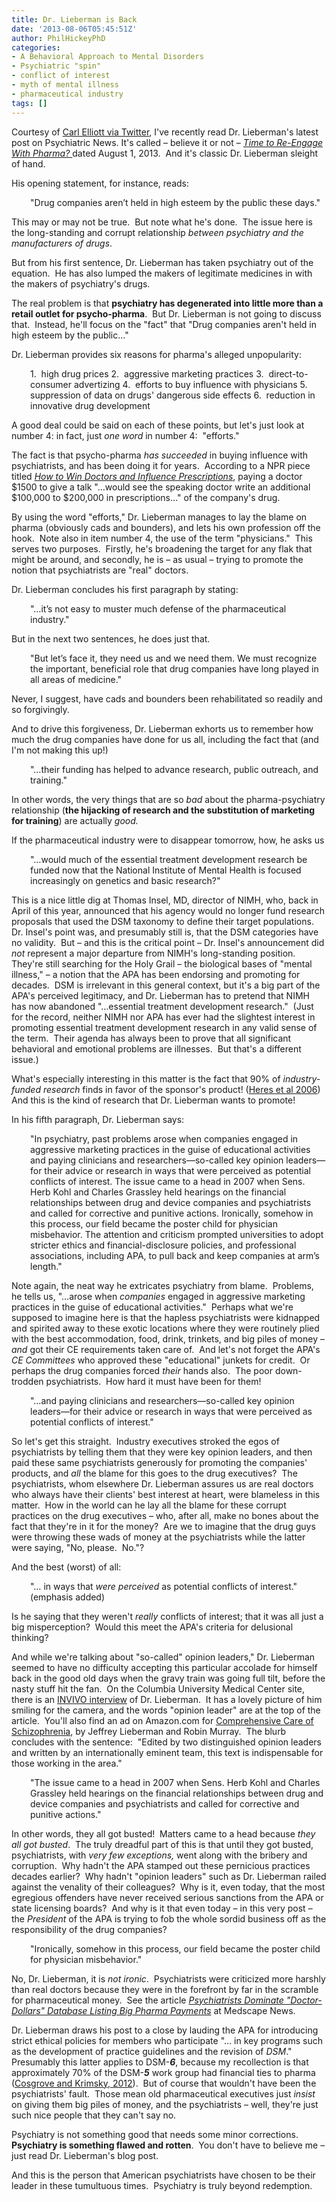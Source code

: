 ```yaml
---
title: Dr. Lieberman is Back
date: '2013-08-06T05:45:51Z'
author: PhilHickeyPhD
categories:
- A Behavioral Approach to Mental Disorders
- Psychiatric "spin"
- conflict of interest
- myth of mental illness
- pharmaceutical industry
tags: []
---
```


Courtesy of <a href="https://twitter.com/FearLoathingBTX">Carl Elliott via Twitter</a>, I've recently read Dr. Lieberman's latest post on Psychiatric News. It's called – believe it or not – <a href="http://psychnews.psychiatryonline.org/newsarticle.aspx?articleID=1723795"><i>Time to Re-Engage With Pharma? </i></a>dated August 1, 2013.  And it's classic Dr. Lieberman sleight of hand.

His opening statement, for instance, reads:
<p style="padding-left: 30px;">"Drug companies aren’t held in high esteem by the public these days."</p>
This may or may not be true.  But note what he's done.  The issue here is the long-standing and corrupt relationship <i>between psychiatry and the manufacturers of drugs</i>.

But from his first sentence, Dr. Lieberman has taken psychiatry out of the equation.  He has also lumped the makers of legitimate medicines in with the makers of psychiatry's drugs.

The real problem is that <strong>psychiatry has degenerated into little more than a retail outlet for psycho-pharma</strong>.  But Dr. Lieberman is not going to discuss that.  Instead, he'll focus on the "fact" that "Drug companies aren't held in high esteem by the public…"

Dr. Lieberman provides six reasons for pharma's alleged unpopularity:
<p style="padding-left: 30px;">1.  high drug prices
2.  aggressive marketing practices
3.  direct-to-consumer advertizing
4.  efforts to buy influence with physicians
5.  suppression of data on drugs' dangerous side effects
6.  reduction in innovative drug development</p>
A good deal could be said on each of these points, but let's just look at number 4: in fact, just <i>one word</i> in number 4:  "efforts."

The fact is that psycho-pharma <i>has succeeded</i> in buying influence with psychiatrists, and has been doing it for years.  According to a NPR piece titled <a href="http://www.npr.org/templates/story/story.php?storyId=130730104"><i>How to Win Doctors and Influence Prescriptions</i></a>, paying a doctor $1500 to give a talk "…would see the speaking doctor write an additional $100,000 to $200,000 in prescriptions…" of the company's drug.

By using the word "efforts," Dr. Lieberman manages to lay the blame on pharma (obviously cads and bounders), and lets his own profession off the hook.  Note also in item number 4, the use of the term "physicians."  This serves two purposes.  Firstly, he's broadening the target for any flak that might be around, and secondly, he is – as usual – trying to promote the notion that psychiatrists are "real" doctors.

Dr. Lieberman concludes his first paragraph by stating:
<p style="padding-left: 30px;">"…it’s not easy to muster much defense of the pharmaceutical industry."</p>
But in the next two sentences, he does just that.
<p style="padding-left: 30px;">"But let’s face it, they need us and we need them. We must recognize the important, beneficial role that drug companies have long played in all areas of medicine."</p>
Never, I suggest, have cads and bounders been rehabilitated so readily and so forgivingly.

And to drive this forgiveness, Dr. Lieberman exhorts us to remember how much the drug companies have done for us all, including the fact that (and I'm not making this up!)
<p style="padding-left: 30px;">"…their funding has helped to advance research, public outreach, and training."</p>
In other words, the very things that are so <i>bad</i> about the pharma-psychiatry relationship (<strong>the hijacking of research and the substitution of marketing for training</strong>) are actually <i>good.</i>

If the pharmaceutical industry were to disappear tomorrow, how, he asks us
<p style="padding-left: 30px;">"…would much of the essential treatment development research be funded now that the National Institute of Mental Health is focused increasingly on genetics and basic research?"</p>
This is a nice little dig at Thomas Insel, MD, director of NIMH, who, back in April of this year, announced that his agency would no longer fund research proposals that used the DSM taxonomy to define their target populations.  Dr. Insel's point was, and presumably still is, that the DSM categories have no validity.  But – and this is the critical point – Dr. Insel's announcement did <i>not</i> represent a major departure from NIMH's long-standing position.  They're still searching for the Holy Grail – the biological bases of "mental illness," – a notion that the APA has been endorsing and promoting for decades.  DSM is irrelevant in this general context, but it's a big part of the APA's perceived legitimacy, and Dr. Lieberman has to pretend that NIMH has now abandoned "…essential treatment development research."  (Just for the record, neither NIMH nor APA has ever had the slightest interest in promoting essential treatment development research in any valid sense of the term.  Their agenda has always been to prove that all significant behavioral and emotional problems are illnesses.  But that's a different issue.)

What's especially interesting in this matter is the fact that 90% of <i>industry-funded­ research </i>finds in favor of the sponsor's product! (<a href="http://psychiatryonline.org/data/Journals/AJP/4034/185.pdf">Heres et al 2006</a>)  And this is the kind of research that Dr. Lieberman wants to promote!

In his fifth paragraph, Dr. Lieberman says:
<p style="padding-left: 30px;">"In psychiatry, past problems arose when companies engaged in aggressive marketing practices in the guise of educational activities and paying clinicians and researchers—so-called key opinion leaders—for their advice or research in ways that were perceived as potential conflicts of interest. The issue came to a head in 2007 when Sens. Herb Kohl and Charles Grassley held hearings on the financial relationships between drug and device companies and psychiatrists and called for corrective and punitive actions. Ironically, somehow in this process, our field became the poster child for physician misbehavior. The attention and criticism prompted universities to adopt stricter ethics and financial-disclosure policies, and professional associations, including APA, to pull back and keep companies at arm’s length."</p>
Note again, the neat way he extricates psychiatry from blame.  Problems, he tells us, "…arose when <i>companies</i> engaged in aggressive marketing practices in the guise of educational activities."  Perhaps what we're supposed to imagine here is that the hapless psychiatrists were kidnapped and spirited away to these exotic locations where they were routinely plied with the best accommodation, food, drink, trinkets, and big piles of money – <i>and </i>got their CE requirements taken care of.  And let's not forget the APA's <i>CE Committees</i> who approved these "educational" junkets for credit.  Or perhaps the drug companies forced <i>their</i> hands also.  The poor down-trodden psychiatrists.  How hard it must have been for them!
<p style="padding-left: 30px;">"…and paying clinicians and researchers—so-called key opinion leaders—for their advice or research in ways that were perceived as potential conflicts of interest."</p>
So let's get this straight.  Industry executives stroked the egos of psychiatrists by telling them that they were key opinion leaders, and then paid these same psychiatrists generously for promoting the companies' products, and <i>all</i> the blame for this goes to the drug executives?  The psychiatrists, whom elsewhere Dr. Lieberman assures us are real doctors who always have their clients' best interest at heart, were blameless in this matter.  How in the world can he lay all the blame for these corrupt practices on the drug executives – who, after all, make no bones about the fact that they're in it for the money?  Are we to imagine that the drug guys were throwing these wads of money at the psychiatrists while the latter were saying, "No, please.  No."?

And the best (worst) of all:
<p style="padding-left: 30px;">"… in ways that <i>were perceived</i> as potential conflicts of interest." (emphasis added)</p>
Is he saying that they weren't <i>really</i> conflicts of interest; that it was all just a big misperception?  Would this meet the APA's criteria for delusional thinking?

And while we're talking about "so-called" opinion leaders," Dr. Lieberman seemed to have no difficulty accepting this particular accolade for himself back in the good old days when the gravy train was going full tilt, before the nasty stuff hit the fan.  On the Columbia University Medical Center site, there is an <a href="http://www.cumc.columbia.edu/publications/in-vivo/november_december_2006/drug_innovation.html">INVIVO interview</a> of Dr. Lieberman.  It has a lovely picture of him smiling for the camera, and the words "opinion leader" are at the top of the article.  You'll also find an ad on Amazon.com for <a href="http://www.amazon.com/Comprehensive-Care-Schizophrenia-Jeffrey-Lieberman/dp/1841841501/ref=sr_1_5?ie=UTF8&amp;qid=1375731503&amp;sr=8-5&amp;keywords=jeffrey+Lieberman">Comprehensive Care of Schizophrenia</a>, by Jeffrey Lieberman and Robin Murray.  The blurb concludes with the sentence:  "Edited by two distinguished opinion leaders and written by an internationally eminent team, this text is indispensable for those working in the area."
<p style="padding-left: 30px;">"The issue came to a head in 2007 when Sens. Herb Kohl and Charles Grassley held hearings on the financial relationships between drug and device companies and psychiatrists and called for corrective and punitive actions."</p>
In other words, they all got busted!  Matters came to a head because <i>they all got busted</i>.  The truly dreadful part of this is that until they got busted, psychiatrists, with <i>very few exceptions,</i> went along with the bribery and corruption.  Why hadn't the APA stamped out these pernicious practices decades earlier?  Why hadn't "opinion leaders" such as Dr. Lieberman railed against the venality of their colleagues?  Why is it, even today, that the most egregious offenders have never received serious sanctions from the APA or state licensing boards?  And why is it that even today – in this very post – the <i>President</i> of the APA is trying to fob the whole sordid business off as the responsibility of the drug companies?
<p style="padding-left: 30px;">"Ironically, somehow in this process, our field became the poster child for physician misbehavior."</p>
No, Dr. Lieberman, it is <i>not ironic</i>.  Psychiatrists were criticized more harshly than real doctors because they were in the forefront by far in the scramble for pharmaceutical money.  See the article <a href="http://www.medscape.com/viewarticle/731028"><i>Psychiatrists Dominate "Doctor-Dollars" Database Listing Big Pharma Payments</i></a> at Medscape News.

Dr. Lieberman draws his post to a close by lauding the APA for introducing strict ethical policies for members who participate "… in key programs such as the development of practice guidelines and the revision of <i>DSM</i>."  Presumably this latter applies to DSM-<b><i>6</i></b>, because my recollection is that approximately 70% of the DSM-<b><i>5</i></b> work group had financial ties to pharma (<a href="http://www.plosmedicine.org/article/info%3Adoi%2F10.1371%2Fjournal.pmed.1001190">Cosgrove and Krimsky, 2012</a>).  But of course that wouldn't have been the psychiatrists' fault.  Those mean old pharmaceutical executives just <i>insist</i> on giving them big piles of money, and the psychiatrists – well, they're just such nice people that they can't say no.

Psychiatry is not something good that needs some minor corrections.  <strong>Psychiatry is something flawed and rotten</strong>.  You don't have to believe me – just read Dr. Lieberman's blog post.

And this is the person that American psychiatrists have chosen to be their leader in these tumultuous times.  Psychiatry is truly beyond redemption.